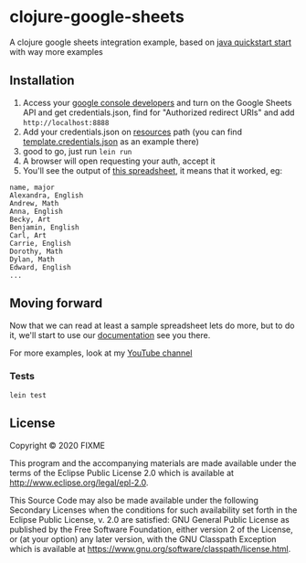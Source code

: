 # clojure-google-sheets

A clojure google sheets integration example, based on [java quickstart start](https://developers.google.com/sheets/api/quickstart/java) with way more examples

## Installation

1. Access your [google console developers](https://console.developers.google.com/) and turn on the Google Sheets API and get credentials.json, find for "Authorized redirect URIs" and add `http://localhost:8888`
2. Add your credentials.json on [resources](./resources) path (you can find [template.credentials.json](./resources/template.credentials.json) as an example there)
3. good to go, just run `lein run`
4. A browser will open requesting your auth, accept it
5. You'll see the output of [this spreadsheet](https://docs.google.com/spreadsheets/d/1BxiMVs0XRA5nFMdKvBdBZjgmUUqptlbs74OgvE2upms/edit#gid=0), it means that it worked, eg:
```
name, major
Alexandra, English
Andrew, Math
Anna, English
Becky, Art
Benjamin, English
Carl, Art
Carrie, English
Dorothy, Math
Dylan, Math
Edward, English
...
```

## Moving forward
Now that we can read at least a sample spreadsheet lets do more, but to do it, we'll start to use our [documentation](./doc/intro.md) see you there.

For more examples, look at my [YouTube channel](https://www.youtube.com/channel/UCH6lFcii0mXxcZkDg9AUurw)

### Tests
```
lein test
```

## License

Copyright © 2020 FIXME

This program and the accompanying materials are made available under the
terms of the Eclipse Public License 2.0 which is available at
http://www.eclipse.org/legal/epl-2.0.

This Source Code may also be made available under the following Secondary
Licenses when the conditions for such availability set forth in the Eclipse
Public License, v. 2.0 are satisfied: GNU General Public License as published by
the Free Software Foundation, either version 2 of the License, or (at your
option) any later version, with the GNU Classpath Exception which is available
at https://www.gnu.org/software/classpath/license.html.
